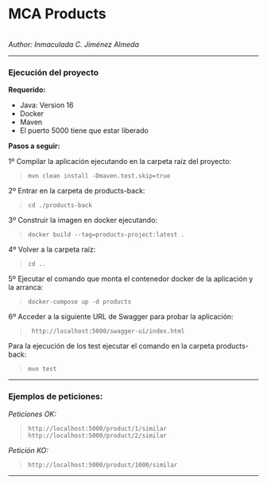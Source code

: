 <h1>MCA Products</h1></br>
<em> Author: Inmaculada C. Jiménez Almeda </em>

----
<h3>Ejecución del proyecto</h3>

**Requerido:**

- Java: Version 16
- Docker
- Maven
- El puerto 5000 tiene que estar liberado

**Pasos a seguir:**

1º Compilar la aplicación ejecutando en la carpeta raíz del proyecto: </br>
>`mvn clean install -Dmaven.test.skip=true`

2º Entrar en la carpeta de products-back: </br>
>`cd ./products-back`

3º Construir la imagen en docker ejecutando: </br>
>`docker build --tag=products-project:latest .`

4º Volver a la carpeta raíz: </br>
>`cd ..`

5º Ejecutar el comando que monta el contenedor docker de la aplicación y la arranca: </br>
>`docker-compose up -d products`

6º Acceder a la siguiente URL de Swagger para probar la aplicación: </br>
>` http://localhost:5000/swagger-ui/index.html`

Para la ejecución de los test ejecutar el comando en la carpeta products-back: </br>
>`mvn test`

----

<h3>Ejemplos de peticiones:</h3>

_Peticiones OK:_

>`http://localhost:5000/product/1/similar` </br>
>`http://localhost:5000/product/2/similar`

_Petición KO:_
>`http://localhost:5000/product/1000/similar`

----











